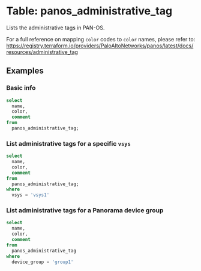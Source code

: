 # Table: panos_administrative_tag

Lists the administrative tags in PAN-OS.

For a full reference on mapping `color` codes to `color` names, please refer to: https://registry.terraform.io/providers/PaloAltoNetworks/panos/latest/docs/resources/administrative_tag

## Examples

### Basic info

```sql
select
  name,
  color,
  comment
from
  panos_administrative_tag;
```

### List administrative tags for a specific `vsys`

```sql
select
  name,
  color,
  comment
from
  panos_administrative_tag;
where
  vsys = 'vsys1'
```

### List administrative tags for a **Panorama** device group

```sql
select
  name,
  color,
  comment
from
  panos_administrative_tag
where
  device_group = 'group1'
```

